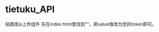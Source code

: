 # tietuku_API
贴图库js上传组件
先在index.html里找到“<input name="Token" id="token" value="这里填写您的token" type="hidden">”，把value值改为您的token即可。
